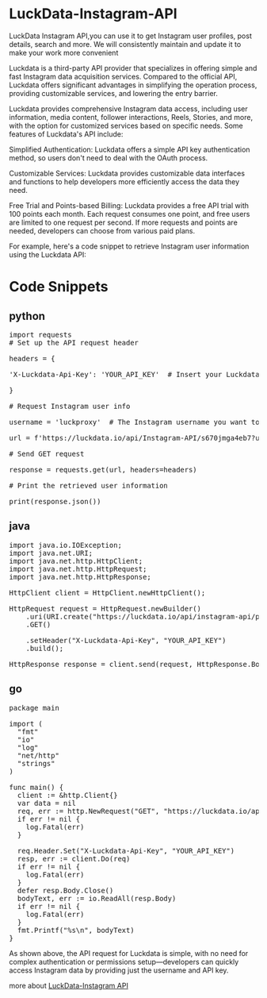 # LuckData-Instagram-API
LuckData Instagram API,you can use it to get Instagram user profiles, post details, search and more. We will consistently maintain and update it to make your work more convenient

Luckdata is a third-party API provider that specializes in offering simple and fast Instagram data acquisition services. Compared to the official API, Luckdata offers significant advantages in simplifying the operation process, providing customizable services, and lowering the entry barrier.

Luckdata provides comprehensive Instagram data access, including user information, media content, follower interactions, Reels, Stories, and more, with the option for customized services based on specific needs. Some features of Luckdata's API include:

Simplified Authentication: Luckdata offers a simple API key authentication method, so users don't need to deal with the OAuth process.

Customizable Services: Luckdata provides customizable data interfaces and functions to help developers more efficiently access the data they need.

Free Trial and Points-based Billing: Luckdata provides a free API trial with 100 points each month. Each request consumes one point, and free users are limited to one request per second. If more requests and points are needed, developers can choose from various paid plans.

For example, here's a code snippet to retrieve Instagram user information using the Luckdata API:

# Code Snippets

## python

<pre>import requests
# Set up the API request header

headers = {

'X-Luckdata-Api-Key': 'YOUR_API_KEY'  # Insert your Luckdata API key here

}

# Request Instagram user info

username = 'luckproxy'  # The Instagram username you want to query

url = f'https://luckdata.io/api/Instagram-API/s670jmga4eb7?username={username}'

# Send GET request

response = requests.get(url, headers=headers)

# Print the retrieved user information

print(response.json())
</pre>

## java

<pre>import java.io.IOException;
import java.net.URI;
import java.net.http.HttpClient;
import java.net.http.HttpRequest;
import java.net.http.HttpResponse;

HttpClient client = HttpClient.newHttpClient();

HttpRequest request = HttpRequest.newBuilder()
    .uri(URI.create("https://luckdata.io/api/instagram-api/profile_info?username_or_id_or_url=luckproxy"))
    .GET()
    
    .setHeader("X-Luckdata-Api-Key", "YOUR_API_KEY")
    .build();

HttpResponse<String> response = client.send(request, HttpResponse.BodyHandlers.ofString());</pre>

## go

<pre>package main

import (
  "fmt"
  "io"
  "log"
  "net/http"
  "strings"
)

func main() {
  client := &http.Client{}
  var data = nil
  req, err := http.NewRequest("GET", "https://luckdata.io/api/instagram-api/profile_info?username_or_id_or_url=luckproxy", data)
  if err != nil {
    log.Fatal(err)
  }
  
  req.Header.Set("X-Luckdata-Api-Key", "YOUR_API_KEY")
  resp, err := client.Do(req)
  if err != nil {
    log.Fatal(err)
  }
  defer resp.Body.Close()
  bodyText, err := io.ReadAll(resp.Body)
  if err != nil {
    log.Fatal(err)
  }
  fmt.Printf("%s\n", bodyText)
}</pre>

As shown above, the API request for Luckdata is simple, with no need for complex authentication or permissions setup—developers can quickly access Instagram data by providing just the username and API key.

more about <a href="https://luckdata.io/marketplace/detail/instagram-api">LuckData-Instagram API</a>
